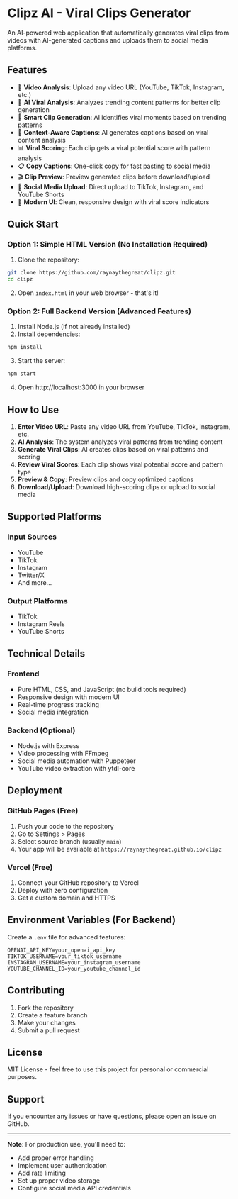 # Clipz AI - Viral Clips Generator

An AI-powered web application that automatically generates viral clips from videos with AI-generated captions and uploads them to social media platforms.

## Features

- 🎥 **Video Analysis**: Upload any video URL (YouTube, TikTok, Instagram, etc.)
- 🧠 **AI Viral Analysis**: Analyzes trending content patterns for better clip generation
- 🤖 **Smart Clip Generation**: AI identifies viral moments based on trending patterns
- 📝 **Context-Aware Captions**: AI generates captions based on viral content analysis
- 📊 **Viral Scoring**: Each clip gets a viral potential score with pattern analysis
- 📋 **Copy Captions**: One-click copy for fast pasting to social media
- 🎬 **Clip Preview**: Preview generated clips before download/upload
- 📱 **Social Media Upload**: Direct upload to TikTok, Instagram, and YouTube Shorts
- 🎨 **Modern UI**: Clean, responsive design with viral score indicators

## Quick Start

### Option 1: Simple HTML Version (No Installation Required)

1. Clone the repository:
```bash
git clone https://github.com/raynaythegreat/clipz.git
cd clipz
```

2. Open `index.html` in your web browser - that's it!

### Option 2: Full Backend Version (Advanced Features)

1. Install Node.js (if not already installed)
2. Install dependencies:
```bash
npm install
```

3. Start the server:
```bash
npm start
```

4. Open http://localhost:3000 in your browser

## How to Use

1. **Enter Video URL**: Paste any video URL from YouTube, TikTok, Instagram, etc.
2. **AI Analysis**: The system analyzes viral patterns from trending content
3. **Generate Viral Clips**: AI creates clips based on viral patterns and scoring
4. **Review Viral Scores**: Each clip shows viral potential score and pattern type
5. **Preview & Copy**: Preview clips and copy optimized captions
6. **Download/Upload**: Download high-scoring clips or upload to social media

## Supported Platforms

### Input Sources
- YouTube
- TikTok
- Instagram
- Twitter/X
- And more...

### Output Platforms
- TikTok
- Instagram Reels
- YouTube Shorts

## Technical Details

### Frontend
- Pure HTML, CSS, and JavaScript (no build tools required)
- Responsive design with modern UI
- Real-time progress tracking
- Social media integration

### Backend (Optional)
- Node.js with Express
- Video processing with FFmpeg
- Social media automation with Puppeteer
- YouTube video extraction with ytdl-core

## Deployment

### GitHub Pages (Free)
1. Push your code to the repository
2. Go to Settings > Pages
3. Select source branch (usually `main`)
4. Your app will be available at `https://raynaythegreat.github.io/clipz`

### Vercel (Free)
1. Connect your GitHub repository to Vercel
2. Deploy with zero configuration
3. Get a custom domain and HTTPS

## Environment Variables (For Backend)

Create a `.env` file for advanced features:
```
OPENAI_API_KEY=your_openai_api_key
TIKTOK_USERNAME=your_tiktok_username
INSTAGRAM_USERNAME=your_instagram_username
YOUTUBE_CHANNEL_ID=your_youtube_channel_id
```

## Contributing

1. Fork the repository
2. Create a feature branch
3. Make your changes
4. Submit a pull request

## License

MIT License - feel free to use this project for personal or commercial purposes.

## Support

If you encounter any issues or have questions, please open an issue on GitHub.

---

**Note**: For production use, you'll need to:
- Add proper error handling
- Implement user authentication
- Add rate limiting
- Set up proper video storage
- Configure social media API credentials
